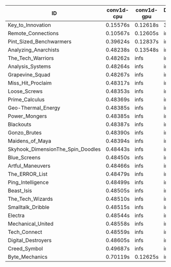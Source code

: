 |ID|conv1d-cpu|conv1d-gpu|DWSPConv2D-gpu|gemm-gpu|avg|
|-|-|-|-|-|-|
|Key_to_Innovation|0.15576s|0.12618s|3.29452s|2.68462s|1.56527s|
|Remote_Connections|0.10567s|0.12605s|infs|4.66278s|infs|
|Pint_Sized_Benchwarmers|0.39624s|0.12837s|infs|4.64432s|infs|
|Analyzing_Anarchists|0.48238s|0.13548s|infs|4.64383s|infs|
|The_Tech_Warriors|0.48262s|infs|infs|4.67396s|infs|
|Analysis_Systems|0.48264s|infs|infs|4.65623s|infs|
|Grapevine_Squad|0.48267s|infs|infs|4.64495s|infs|
|Miss_Hit_Proclaim|0.48317s|infs|infs|4.65989s|infs|
|Loose_Screws|0.48353s|infs|infs|4.64482s|infs|
|Prime_Calculus|0.48369s|infs|infs|4.65558s|infs|
|Geo-Thermal_Energy|0.48385s|infs|infs|4.66856s|infs|
|Power_Mongers|0.48385s|infs|infs|4.65782s|infs|
|Blackouts|0.48387s|infs|infs|4.63977s|infs|
|Gonzo_Brutes|0.48390s|infs|infs|4.65518s|infs|
|Maidens_of_Maya|0.48394s|infs|infs|4.67539s|infs|
|Skyhook_DimensionThe_Spin_Doodles|0.48443s|infs|infs|4.66181s|infs|
|Blue_Screens|0.48450s|infs|infs|4.67087s|infs|
|Artful_Maneuvers|0.48466s|infs|infs|4.65233s|infs|
|The_ERROR_List|0.48479s|infs|infs|4.65682s|infs|
|Ping_Intelligence|0.48499s|infs|infs|4.66728s|infs|
|Beast_Isis|0.48505s|infs|infs|4.66207s|infs|
|The_Tech_Wizards|0.48510s|infs|infs|4.67598s|infs|
|Smalltalk_Dribble|0.48515s|infs|infs|4.62441s|infs|
|Electra|0.48544s|infs|infs|4.67715s|infs|
|Mechanical_United|0.48558s|infs|infs|4.67349s|infs|
|Tech_Connect|0.48559s|infs|infs|4.67496s|infs|
|Digital_Destroyers|0.48605s|infs|infs|4.64341s|infs|
|Creed_Symbol|0.49687s|infs|infs|4.65226s|infs|
|Byte_Mechanics|0.70119s|0.12625s|infs|4.64973s|infs|
